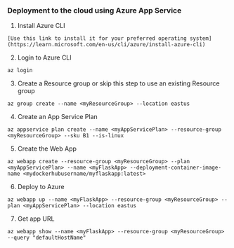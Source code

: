 ### Deployment to the cloud using Azure App Service

1. Install Azure CLI

```
[Use this link to install it for your preferred operating system](https://learn.microsoft.com/en-us/cli/azure/install-azure-cli)
```

2. Login to Azure CLI

```
az login
```

3. Create a Resource group or skip this step to use an existing Resource group

```
az group create --name <myResourceGroup> --location eastus
```

4. Create an App Service Plan

```
az appservice plan create --name <myAppServicePlan> --resource-group <myResourceGroup> --sku B1 --is-linux
```

5. Create the Web App

```
az webapp create --resource-group <myResourceGroup> --plan <myAppServicePlan> --name <myFlaskApp> --deployment-container-image-name <mydockerhubusername/myflaskapp:latest>
```

6. Deploy to Azure

```
az webapp up --name <myFlaskApp> --resource-group <myResourceGroup> --plan <myAppServicePlan> --location eastus
```

7. Get app URL

```
az webapp show --name <myFlaskApp> --resource-group <myResourceGroup> --query "defaultHostName"
```
